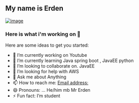 ## My name is Erden 
<!--<h3 align="center">
![image](https://user-images.githubusercontent.com/6764957/87082196-3418a980-c25d-11ea-9987-0d9787d54100.png)
</h3> -->
[![image](https://d1p8pldpmo4u0v.cloudfront.net/wp-content/uploads/2018/04/Code-image-1400x650.jpg)](https://github.com/Erden777)
### Here is what i'm working on 👋

Here are some ideas to get you started:

- 🔭 I’m currently working on Youtube
- 🌱 I’m currently learning Java spring boot , JavaEE python 
- 👯 I’m looking to collaborate on. JavaEE
- 🤔 I’m looking for help with AWS
- 💬 Ask me about Anything
- 📫 How to reach me: [Email address:](https://mail.google.com/erden.aidynuly.99@gmail.com)
- 😄 Pronouns: ... He/him mb Mr Erden
- ⚡ Fun fact: I’m student

 
